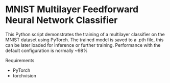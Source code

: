 # MNIST Multilayer Feedforward Neural Network Classifier

This Python script demonstrates the training of a multilayer classifier on the MNIST dataset using PyTorch. 
The trained model is saved to a .pth file, this can be later loaded for inference or further training.
Performance with the default configuration is normally ~98%

Requirements 
- PyTorch
- torchvision
